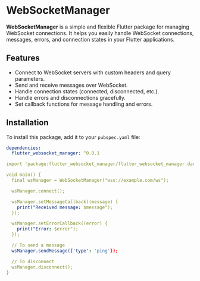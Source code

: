 # WebSocketManager

**WebSocketManager** is a simple and flexible Flutter package for managing WebSocket connections. It helps you easily handle WebSocket connections, messages, errors, and connection states in your Flutter applications.

## Features

- Connect to WebSocket servers with custom headers and query parameters.
- Send and receive messages over WebSocket.
- Handle connection states (connected, disconnected, etc.).
- Handle errors and disconnections gracefully.
- Set callback functions for message handling and errors.

## Installation

To install this package, add it to your `pubspec.yaml` file:

```yaml
dependencies:
  flutter_websocket_manager: ^0.0.1

import 'package:flutter_websocket_manager/flutter_websocket_manager.dart';

void main() {
  final wsManager = WebSocketManager("wss://example.com/ws");

  wsManager.connect();

  wsManager.setMessageCallback((message) {
    print("Received message: $message");
  });

  wsManager.setErrorCallback((error) {
    print("Error: $error");
  });

  // To send a message
  wsManager.sendMessage({'type': 'ping'});

  // To disconnect
  wsManager.disconnect();
}
